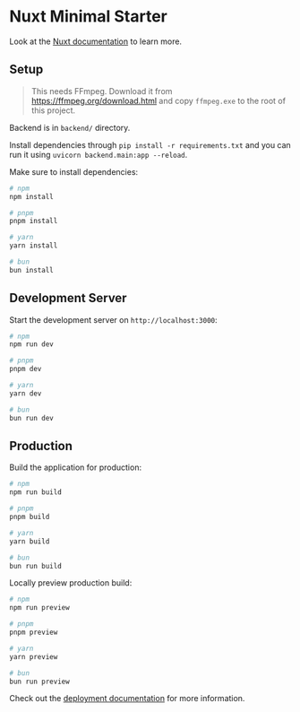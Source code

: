 # Nuxt Minimal Starter

Look at the [Nuxt documentation](https://nuxt.com/docs/getting-started/introduction) to learn more.

## Setup

> This needs FFmpeg. Download it from https://ffmpeg.org/download.html and copy `ffmpeg.exe` to the root of this project.

Backend is in `backend/` directory.

Install dependencies through `pip install -r requirements.txt` and you can run it using `uvicorn backend.main:app --reload`.

Make sure to install dependencies:

```bash
# npm
npm install

# pnpm
pnpm install

# yarn
yarn install

# bun
bun install
```

## Development Server

Start the development server on `http://localhost:3000`:

```bash
# npm
npm run dev

# pnpm
pnpm dev

# yarn
yarn dev

# bun
bun run dev
```

## Production

Build the application for production:

```bash
# npm
npm run build

# pnpm
pnpm build

# yarn
yarn build

# bun
bun run build
```

Locally preview production build:

```bash
# npm
npm run preview

# pnpm
pnpm preview

# yarn
yarn preview

# bun
bun run preview
```

Check out the [deployment documentation](https://nuxt.com/docs/getting-started/deployment) for more information.
